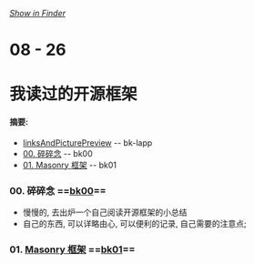 
*[Show in Finder](./)*


# 08 - 26
# 我读过的开源框架
#### 摘要:

* [linksAndPicturePreview](#lapp) -- <span id="bk-lapp"> bk-lapp </span>
* [00. 碎碎念](#00) -- <span id="bk00"> bk00 </span> 
* [01. Masonry 框架](#01) -- <span id="bk01"> bk01 </span> 


### <span id="00"> 00. 碎碎念 </span> ==[bk00](#bk00)==
* 慢慢的, 去出炉一个自己阅读开源框架的小总结 
* 自己的东西, 可以详略由心, 可以便利的记录, 自己需要的注意点; 

### <span id="01"> 01. [Masonry 框架](SelfReadOpenSourceFramework/01-Masonry/job.md) </span> ==[bk01](#bk01)==





